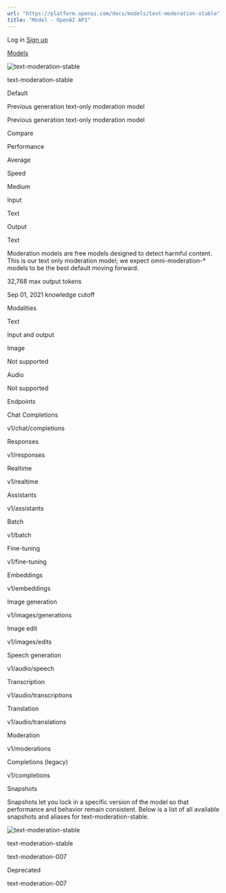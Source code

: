 ```yaml
---
url: "https://platform.openai.com/docs/models/text-moderation-stable"
title: "Model - OpenAI API"
---
```


Log in [Sign up](https://platform.openai.com/signup)

[Models](https://platform.openai.com/docs/models)

![text-moderation-stable](https://cdn.openai.com/API/docs/images/model-page/model-icons/text-moderation-stable.png)

text-moderation-stable

Default

Previous generation text-only moderation model

Previous generation text-only moderation model

Compare

Performance

Average

Speed

Medium

Input

Text

Output

Text

Moderation models are free models designed to detect harmful content. This is our text only moderation model; we expect omni-moderation-\* models to be the best default moving forward.

32,768 max output tokens

Sep 01, 2021 knowledge cutoff

Modalities

Text

Input and output

Image

Not supported

Audio

Not supported

Endpoints

Chat Completions

v1/chat/completions

Responses

v1/responses

Realtime

v1/realtime

Assistants

v1/assistants

Batch

v1/batch

Fine-tuning

v1/fine-tuning

Embeddings

v1/embeddings

Image generation

v1/images/generations

Image edit

v1/images/edits

Speech generation

v1/audio/speech

Transcription

v1/audio/transcriptions

Translation

v1/audio/translations

Moderation

v1/moderations

Completions (legacy)

v1/completions

Snapshots

Snapshots let you lock in a specific version of the model so that performance and behavior remain consistent. Below is a list of all available snapshots and aliases for text-moderation-stable.

![text-moderation-stable](https://cdn.openai.com/API/docs/images/model-page/model-icons/text-moderation-stable.png)

text-moderation-stable

text-moderation-007

Deprecated

text-moderation-007